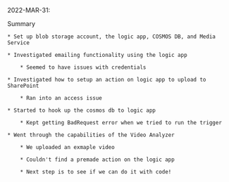2022-MAR-31:

Summary

    * Set up blob storage account, the logic app, COSMOS DB, and Media Service
    
    * Investigated emailing functionality using the logic app
    
        * Seemed to have issues with credentials
        
    * Investigated how to setup an action on logic app to upload to SharePoint
    
        * Ran into an access issue
        
    * Started to hook up the cosmos db to logic app
    
        * Kept getting BadRequest error when we tried to run the trigger
        
    * Went through the capabilities of the Video Analyzer
    
        * We uploaded an exmaple video
        
        * Couldn't find a premade action on the logic app
        
        * Next step is to see if we can do it with code!
        
    
